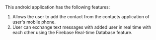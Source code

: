 This android application has the following features:
1. Allows the user to add the contact from the contacts application of user's mobile phone.
2. User can exchange text messages with added user in real time with each other using the Firebase Real-time Database feature. 
